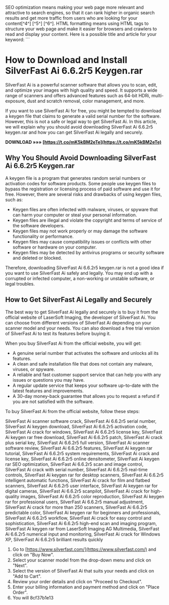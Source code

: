
 SEO optimization means making your web page more relevant and attractive to search engines, so that it can rank higher in organic search results and get more traffic from users who are looking for your content[^4^] [^5^] [^6^]. HTML formatting means using HTML tags to structure your web page and make it easier for browsers and crawlers to read and display your content.  Here is a possible title and article for your keyword:  ``` 
# How to Download and Install SilverFast Ai 6.6.2r5 Keygen.rar
 
SilverFast Ai is a powerful scanner software that allows you to scan, edit, and optimize your images with high quality and speed. It supports a wide range of scanners and offers advanced features such as 64-bit HDRi, multi-exposure, dust and scratch removal, color management, and more.
 
If you want to use SilverFast Ai for free, you might be tempted to download a keygen file that claims to generate a valid serial number for the software. However, this is not a safe or legal way to get SilverFast Ai. In this article, we will explain why you should avoid downloading SilverFast Ai 6.6.2r5 keygen.rar and how you can get SilverFast Ai legally and securely.
 
**DOWNLOAD »»» [https://t.co/mK5kBM2eTe](https://t.co/mK5kBM2eTe)**


 
## Why You Should Avoid Downloading SilverFast Ai 6.6.2r5 Keygen.rar
 
A keygen file is a program that generates random serial numbers or activation codes for software products. Some people use keygen files to bypass the registration or licensing process of paid software and use it for free. However, there are several risks and drawbacks of using keygen files, such as:
 
- Keygen files are often infected with malware, viruses, or spyware that can harm your computer or steal your personal information.
- Keygen files are illegal and violate the copyright and terms of service of the software developers.
- Keygen files may not work properly or may damage the software functionality or performance.
- Keygen files may cause compatibility issues or conflicts with other software or hardware on your computer.
- Keygen files may be detected by antivirus programs or security software and deleted or blocked.

Therefore, downloading SilverFast Ai 6.6.2r5 keygen.rar is not a good idea if you want to use SilverFast Ai safely and legally. You may end up with a corrupted or infected computer, a non-working or unstable software, or legal troubles.
 
## How to Get SilverFast Ai Legally and Securely
 
The best way to get SilverFast Ai legally and securely is to buy it from the official website of LaserSoft Imaging, the developer of SilverFast Ai. You can choose from different versions of SilverFast Ai depending on your scanner model and your needs. You can also download a free trial version of SilverFast Ai to test its features before buying it.
 
When you buy SilverFast Ai from the official website, you will get:

- A genuine serial number that activates the software and unlocks all its features.
- A clean and safe installation file that does not contain any malware, viruses, or spyware.
- A reliable and fast customer support service that can help you with any issues or questions you may have.
- A regular update service that keeps your software up-to-date with the latest features and improvements.
- A 30-day money-back guarantee that allows you to request a refund if you are not satisfied with the software.

To buy SilverFast Ai from the official website, follow these steps:
 
SilverFast Ai scanner software crack,  SilverFast Ai 6.6.2r5 serial number,  SilverFast Ai keygen download,  SilverFast Ai 6.6.2r5 activation code,  SilverFast Ai crack for windows,  SilverFast Ai 6.6.2r5 license key,  SilverFast Ai keygen rar free download,  SilverFast Ai 6.6.2r5 patch,  SilverFast Ai crack plus serial key,  SilverFast Ai 6.6.2r5 full version,  SilverFast Ai scanner software review,  SilverFast Ai 6.6.2r5 features,  SilverFast Ai keygen rar tutorial,  SilverFast Ai 6.6.2r5 system requirements,  SilverFast Ai crack and license key,  SilverFast Ai 6.6.2r5 online densitometer,  SilverFast Ai keygen rar SEO optimization,  SilverFast Ai 6.6.2r5 scan and image control,  SilverFast Ai crack with serial number,  SilverFast Ai 6.6.2r5 real-time controls,  SilverFast Ai keygen rar for desktop scanners,  SilverFast Ai 6.6.2r5 intelligent automatic functions,  SilverFast Ai crack for film and flatbed scanners,  SilverFast Ai 6.6.2r5 user interface,  SilverFast Ai keygen rar for digital cameras,  SilverFast Ai 6.6.2r5 scanpilot,  SilverFast Ai crack for high-quality images,  SilverFast Ai 6.6.2r5 color reproduction,  SilverFast Ai keygen rar for professional users,  SilverFast Ai 6.6.2r5 manual adjustment,  SilverFast Ai crack for more than 250 scanners,  SilverFast Ai 6.6.2r5 predictable color,  SilverFast Ai keygen rar for beginners and professionals,  SilverFast Ai 6.6.2r5 workflow,  SilverFast Ai crack for easy control and sophistication,  SilverFast Ai 6.6.2r5 high-end scan and imaging program,  SilverFast Ai keygen rar from LaserSoft Imaging AG Multimedia,  SilverFast Ai 6.6.2r5 numerical input and monitoring,  SilverFast Ai crack for Windows XP,  SilverFast Ai 6.6.2r5 brilliant results quickly

1. Go to [https://www.silverfast.com/](https://www.silverfast.com/) and click on "Buy Now".
2. Select your scanner model from the drop-down menu and click on "Next".
3. Select the version of SilverFast Ai that suits your needs and click on "Add to Cart".
4. Review your order details and click on "Proceed to Checkout".
5. Enter your billing information and payment method and click on "Place Order".
6. You will 8cf37b1e13


